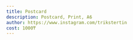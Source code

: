 ```yaml
---
title: Postcard
description: Postcard, Print, А6
author: https://www.instagram.com/trikstertin
cost: 1000₸
---
```

